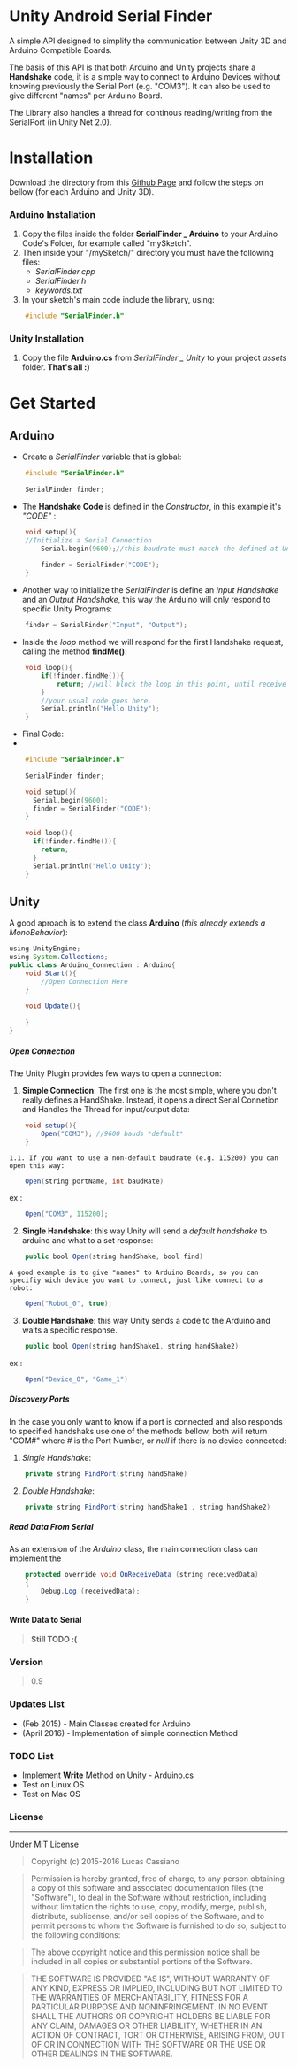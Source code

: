Unity Android Serial Finder
=================
A simple API designed to simplify the communication between Unity 3D and Arduino Compatible Boards. 

The basis of this API is that both Arduino and Unity projects share a **Handshake** code, it is a simple way to connect to Arduino Devices without knowing previously the Serial Port (e.g. "COM3"). It can also be used to give different "names" per Arduino Board.

The Library also handles a thread for continous reading/writing from the SerialPort (in Unity Net 2.0).

# Installation
Download the directory from this [Github Page](https://github.com/lucascassiano/Unity-Arduino-Serial-Port-Finder/) and follow the steps on bellow (for each Arduino and Unity 3D).


### Arduino Installation
1. Copy the files inside the folder **SerialFinder _ Arduino** to your Arduino Code's Folder, for example called "mySketch".
2. Then inside your "/mySketch/" directory you must have the following files:
   - *SerialFinder.cpp*
   - *SerialFinder.h*
   - *keywords.txt*
3. In your sketch's main code include the library, using:

```c
    #include "SerialFinder.h"
```
    
### Unity Installation
1. Copy the file **Arduino.cs** from *SerialFinder _ Unity* to your project *assets* folder. **That's all :)**

# Get Started
## Arduino
- Create a *SerialFinder* variable that is global:

```c
    #include "SerialFinder.h"
    
    SerialFinder finder;
```
    
- The **Handshake Code** is defined in the *Constructor*, in this example it's *"CODE"* :

```c
    void setup(){
    //Initialize a Serial Connection
        Serial.begin(9600);//this baudrate must match the defined at Unity's Plugin.
        
        finder = SerialFinder("CODE");
    }
```
    
- Another way to initialize the *SerialFinder* is define an *Input Handshake* and an *Output Handshake*, this way the Arduino will only respond to specific Unity Programs: 

```c
    finder = SerialFinder("Input", "Output");
```
    
- Inside the *loop* method we will respond for the first Handshake request, calling the method **findMe()**:

```c
    void loop(){
        if(!finder.findMe()){
            return; //will block the loop in this point, until receive a proper handshake
        }
        //your usual code goes here.
        Serial.println("Hello Unity");
    }
```
    
- Final Code:
- 
```c
    #include "SerialFinder.h"
    
    SerialFinder finder;

    void setup(){
      Serial.begin(9600);
      finder = SerialFinder("CODE");
    }
    
    void loop(){
      if(!finder.findMe()){
        return;
      }
      Serial.println("Hello Unity");
    }
```
    
## Unity
A good aproach is to extend the class **Arduino** (*this already extends a MonoBehavior*):

```java
using UnityEngine;
using System.Collections;
public class Arduino_Connection : Arduino{
    void Start(){
        //Open Connection Here
    }
    
    void Update(){
    
    }
}
```

##### Open Connection
The Unity Plugin provides few ways to open a connection:
1. **Simple Connection**: The first one is the most simple, where you don't really defines a HandShake. Instead, it opens a direct Serial Connetion and Handles the Thread for input/output data:

```java
    void setup(){
        Open("COM3"); //9600 bauds *default* 
    }
```
    
    1.1. If you want to use a non-default baudrate (e.g. 115200) you can open this way:
    
```java
    Open(string portName, int baudRate)
```
    
ex.:
    
```java
    Open("COM3", 115200);
```
    
2. **Single Handshake**: this way Unity will send a *default handshake* to arduino and what to a set response:

```java
    public bool Open(string handShake, bool find)
```
    
    A good example is to give "names" to Arduino Boards, so you can specifiy wich device you want to connect, just like connect to a robot:
    
```java
    Open("Robot_0", true);
```
    
3. **Double Handshake**: this way Unity sends a code to the Arduino and waits a specific response.

```java
    public bool Open(string handShake1, string handShake2)
```
    
ex.:
    
```java
    Open("Device_0", "Game_1")
```

##### Discovery Ports
In the case you only want to know if a port is connected and also responds to specified handshaks use one of the methods bellow, both will return "COM#" where *#* is the Port Number, or *null* if there is no device connected:

1. *Single Handshake*:

```java
	private string FindPort(string handShake)
```
2. *Double Handshake*:
```java
	private string FindPort(string handShake1 , string handShake2)
```

##### Read Data From Serial
As an extension of the *Arduino* class, the main connection class can implement the 
```java
	protected override void OnReceiveData (string receivedData)
	{
		Debug.Log (receivedData);
	}
```

#### Write Data to Serial
>**Still TODO :(**

### Version
>0.9

### Updates List
* (Feb 2015) - Main Classes created for Arduino
* (April 2016) - Implementation of simple connection Method

### TODO List
* Implement **Write** Method on Unity - Arduino.cs
* Test on Linux OS
* Test on Mac OS

### License
----
Under MIT License
> Copyright (c) 2015-2016 Lucas Cassiano

> Permission is hereby granted, free of charge, to any person obtaining a copy of this software and associated documentation files (the "Software"), to deal in the Software without restriction, including without limitation the rights to use, copy, modify, merge, publish, distribute, sublicense, and/or sell copies of the Software, and to permit persons to whom the Software is furnished to do so, subject to the following conditions:

>The above copyright notice and this permission notice shall be included in all copies or substantial portions of the Software.

>THE SOFTWARE IS PROVIDED "AS IS", WITHOUT WARRANTY OF ANY KIND, EXPRESS OR IMPLIED, INCLUDING BUT NOT LIMITED TO THE WARRANTIES OF MERCHANTABILITY, FITNESS FOR A PARTICULAR PURPOSE AND NONINFRINGEMENT. IN NO EVENT SHALL THE AUTHORS OR COPYRIGHT HOLDERS BE LIABLE FOR ANY CLAIM, DAMAGES OR OTHER LIABILITY, WHETHER IN AN ACTION OF CONTRACT, TORT OR OTHERWISE, ARISING FROM, OUT OF OR IN CONNECTION WITH THE SOFTWARE OR THE USE OR OTHER DEALINGS IN THE SOFTWARE.



